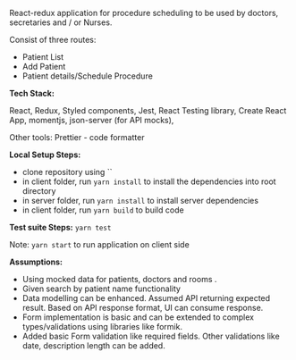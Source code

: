 React-redux application for procedure scheduling to be used by doctors, secretaries and / or Nurses.

Consist of three routes:

- Patient List
- Add Patient
- Patient details/Schedule Procedure

**Tech Stack:**

React, Redux, Styled components, Jest, React Testing library, Create React App,
momentjs, json-server (for API mocks),

Other tools:
Prettier - code formatter

**Local Setup Steps:**

- clone repository using ``
- in client folder, run `yarn install` to install the dependencies into root directory
- in server folder, run `yarn install` to install server dependencies
- in client folder, run `yarn build` to build code

**Test suite Steps:**
`yarn test`

Note: `yarn start` to run application on client side

**Assumptions:**

- Using mocked data for patients, doctors and rooms .
- Given search by patient name functionality
- Data modelling can be enhanced. Assumed API returning expected result. Based on API response format, UI can consume response.
- Form implementation is basic and can be extended to complex types/validations using libraries like formik.
- Added basic Form validation like required fields. Other validations like date, description length can be added.
